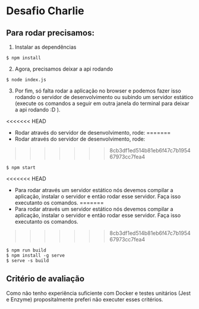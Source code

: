 # Desafio Charlie

## Para rodar precisamos:

1. Instalar as dependências

```
$ npm install
```

2. Agora, precisamos deixar a api rodando

```
$ node index.js
```

3. Por fim, só falta rodar a aplicação no browser e podemos fazer isso rodando o servidor de desenvolvimento ou subindo um servidor estático (execute os comandos a seguir em outra janela do terminal para deixar a api rodando :D ).

<<<<<<< HEAD
- Rodar através do servidor de desenvolvimento, rode:
=======
-   Rodar através do servidor de desenvolvimento, rode:
>>>>>>> 8cb3df1ed514b81eb6f47c7b195467973cc7fea4

```
$ npm start
```

<<<<<<< HEAD
- Para rodar através um servidor estático nós devemos compilar a aplicação, instalar o servidor e então rodar esse servidor. Faça isso executanto os comandos.
=======
-   Para rodar através um servidor estático nós devemos compilar a aplicação, instalar o servidor e então rodar esse servidor. Faça isso executanto os comandos.
>>>>>>> 8cb3df1ed514b81eb6f47c7b195467973cc7fea4

```
$ npm run build
$ npm install -g serve
$ serve -s build
```

## Critério de avaliação

Como não tenho experiência suficiente com Docker e testes unitários (Jest e Enzyme) propositalmente preferi não executer esses critérios.
